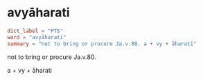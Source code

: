 # avyāharati

``` toml
dict_label = "PTS"
word = "avyāharati"
summary = "not to bring or procure Ja.v.80. a + vy + āharati"
```

not to bring or procure Ja.v.80.

a \+ vy \+ āharati

